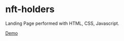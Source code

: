 # nft-holders
Landing Page performed with HTML, CSS, Javascript.

[Demo](https://redhatdev16.github.io/nft-holders/)
